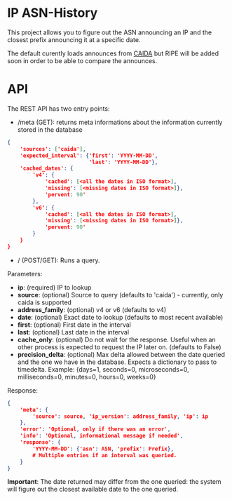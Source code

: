 # IP ASN-History

This project allows you to figure out the ASN announcing an IP and the closest prefix
announcing it at a specific date.

The default curently loads announces from [CAIDA](http://data.caida.org/datasets/routing/)
but RIPE will be added soon in order to be able to compare the announces.

# API

The REST API has two entry points:

* /meta (GET): returns meta informations about the information currently stored in the database

```json
{
    'sources': ['caida'],
    'expected_interval': {'first': 'YYYY-MM-DD',
                          'last': 'YYYY-MM-DD'},
    'cached_dates': {
        'v4': {
            'cached': [<all the dates in ISO format>],
            'missing': [<missing dates in ISO format>]},
            'pervent: 90'
        },
        'v6': {
            'cached': [<all the dates in ISO format>],
            'missing': [<missing dates in ISO format>]},
            'pervent: 90'
        }
    }
}

```

* / (POST/GET): Runs a query.

Parameters:

* **ip**: (required) IP to lookup
* **source**: (optional) Source to query (defaults to 'caida') - currently, only caida is supported
* **address_family**: (optional) v4 or v6 (defaults to v4)
* **date**: (optional) Exact date to lookup (defaults to most recent available)
* **first**: (optional) First date in the interval
* **last**: (optional) Last date in the interval
* **cache_only**: (optional) Do not wait for the response. Useful when an other process is expected to request the IP later on. (defaults to False)
* **precision_delta**: (optional) Max delta allowed between the date queried and the one we have in the database. Expects a dictionary to pass to timedelta.
                 Example: {days=1, seconds=0, microseconds=0, milliseconds=0, minutes=0, hours=0, weeks=0}

Response:

```json
{
    'meta': {
        'source': source, 'ip_version': address_family, 'ip': ip
    },
    'error': 'Optional, only if there was an error',
    'info': 'Optional, informational message if needed',
    'response': {
        'YYYY-MM-DD': {'asn': ASN, 'prefix': Prefix},
        # Multiple entries if an interval was queried.
    }
}

```
**Important**: The date returned may differ from the one queried: the system will figure out the closest available date to the one queried.

